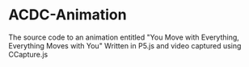 # ACDC-Animation
The source code to an animation entitled "You Move with Everything, Everything Moves with You"
Written in P5.js and video captured using CCapture.js
